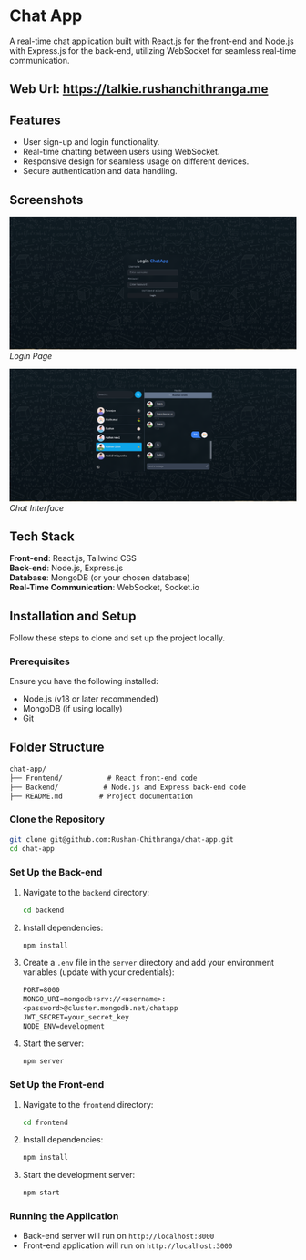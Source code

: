 # Chat App

A real-time chat application built with React.js for the front-end and Node.js with Express.js for the back-end, utilizing WebSocket for seamless real-time communication.

## Web Url: https://talkie.rushanchithranga.me

## Features

- User sign-up and login functionality.
- Real-time chatting between users using WebSocket.
- Responsive design for seamless usage on different devices.
- Secure authentication and data handling.

## Screenshots

![Login Page](frontend/public/login_image.png)
_Login Page_

![Chat Page](frontend/public/chat_image.png)
_Chat Interface_

## Tech Stack

**Front-end**: React.js, Tailwind CSS  
**Back-end**: Node.js, Express.js  
**Database**: MongoDB (or your chosen database)  
**Real-Time Communication**: WebSocket, Socket.io

## Installation and Setup

Follow these steps to clone and set up the project locally.

### Prerequisites

Ensure you have the following installed:

- Node.js (v18 or later recommended)
- MongoDB (if using locally)
- Git

## Folder Structure

```
chat-app/
├── Frontend/           # React front-end code
├── Backend/           # Node.js and Express back-end code
├── README.md         # Project documentation
```

### Clone the Repository

```bash
git clone git@github.com:Rushan-Chithranga/chat-app.git
cd chat-app
```

### Set Up the Back-end

1. Navigate to the `backend` directory:

   ```bash
   cd backend
   ```

2. Install dependencies:

   ```bash
   npm install
   ```

3. Create a `.env` file in the `server` directory and add your environment variables (update with your credentials):

   ```env
   PORT=8000
   MONGO_URI=mongodb+srv://<username>:<password>@cluster.mongodb.net/chatapp
   JWT_SECRET=your_secret_key
   NODE_ENV=development
   ```

4. Start the server:

   ```bash
   npm server
   ```

### Set Up the Front-end

1. Navigate to the `frontend` directory:

   ```bash
   cd frontend
   ```

2. Install dependencies:

   ```bash
   npm install
   ```

3. Start the development server:

   ```bash
   npm start
   ```

### Running the Application

- Back-end server will run on `http://localhost:8000`
- Front-end application will run on `http://localhost:3000`
